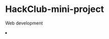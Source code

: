 # HackClub-mini-project
Web development

<li><a href=
"file:///C:/Users/97158/Desktop/mini%20pro/MINI%20pro.html>My Project</a>
